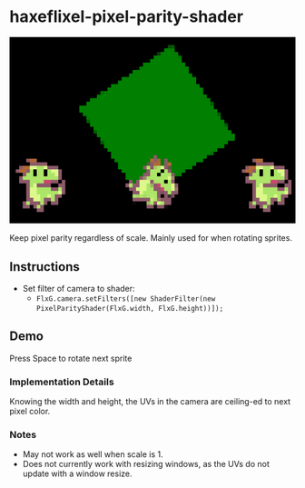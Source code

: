 # haxeflixel-pixel-parity-shader

![Objects rotating at consistent pixel parity](https://github.com/aeveis/haxeflixel-pixel-parity-shader/blob/main/pixelParityRotate.gif?raw=true)

Keep pixel parity regardless of scale. Mainly used for when rotating sprites.

## Instructions
- Set filter of camera to shader:
  - `FlxG.camera.setFilters([new ShaderFilter(new PixelParityShader(FlxG.width, FlxG.height))]);`

## Demo
Press Space to rotate next sprite

### Implementation Details
Knowing the width and height, the UVs in the camera are ceiling-ed to next pixel color.

### Notes
- May not work as well when scale is 1. 
- Does not currently work with resizing windows, as the UVs do not update with a window resize.
